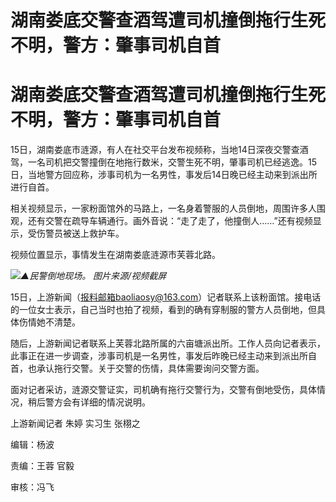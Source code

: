 # 湖南娄底交警查酒驾遭司机撞倒拖行生死不明，警方：肇事司机自首

# 湖南娄底交警查酒驾遭司机撞倒拖行生死不明，警方：肇事司机自首

15日，湖南娄底市涟源，有人在社交平台发布视频称，当地14日深夜交警查酒驾，一名司机把交警撞倒在地拖行数米，交警生死不明，肇事司机已经逃逸。15日，当地警方回应称，涉事司机为一名男性，事发后14日晚已经主动来到派出所进行自首。

相关视频显示，一家粉面馆外的马路上，一名身着警服的人员倒地，周围许多人围观，还有交警在疏导车辆通行。画外音说：“走了走了，他撞倒人……”还有视频显示，受伤警员被送上救护车。

视频位置显示，事情发生在湖南娄底涟源市芙蓉北路。

![](https://inews.gtimg.com/om_bt/OhlHdJFbH9c77lWetfdQGnIhOSRVRB1dPDSAZsg9ZQV70AA/1000)_▲民警倒地现场。
图片来源/视频截屏_

15日，上游新闻（报料邮箱baoliaosy@163.com）记者联系上该粉面馆。接电话的一位女士表示，自己当时也拍了视频，看到的确有穿制服的警方人员倒地，但具体伤情她不清楚。

随后，上游新闻记者联系上芙蓉北路所属的六亩塘派出所。工作人员向记者表示，此事正在进一步调查，涉事司机是一名男性，事发后昨晚已经主动来到派出所自首，也承认拖行交警。关于交警的伤情，具体需要询问交警方面。

面对记者采访，涟源交警证实，司机确有拖行交警行为，交警有倒地受伤，具体情况，稍后警方会有详细的情况说明。

上游新闻记者 朱婷 实习生 张栩之

编辑：杨波

责编：王蓉 官毅

审核：冯飞

